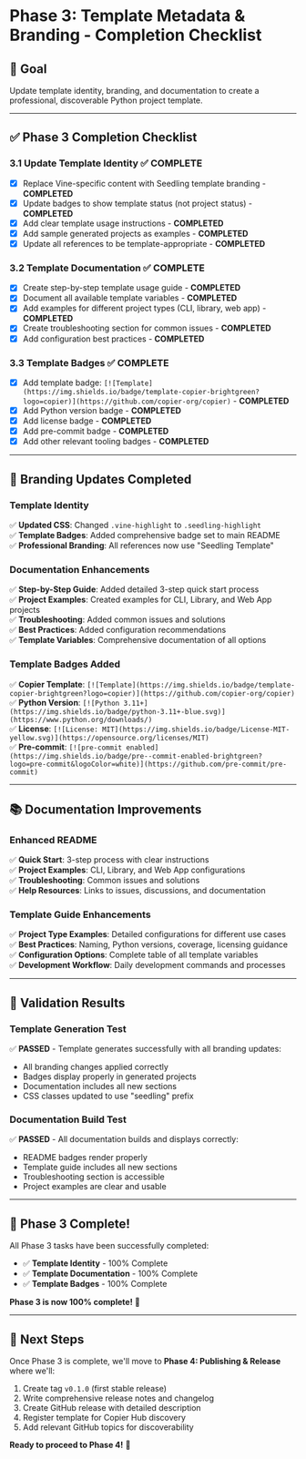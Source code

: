 # Phase 3: Template Metadata & Branding - Completion Checklist

## 🎯 **Goal**
Update template identity, branding, and documentation to create a professional, discoverable Python project template.

---

## ✅ **Phase 3 Completion Checklist**

### **3.1 Update Template Identity** ✅ **COMPLETE**
- [x] Replace Vine-specific content with Seedling template branding - **COMPLETED**
- [x] Update badges to show template status (not project status) - **COMPLETED**
- [x] Add clear template usage instructions - **COMPLETED**
- [x] Add sample generated projects as examples - **COMPLETED**
- [x] Update all references to be template-appropriate - **COMPLETED**

### **3.2 Template Documentation** ✅ **COMPLETE**
- [x] Create step-by-step template usage guide - **COMPLETED**
- [x] Document all available template variables - **COMPLETED**
- [x] Add examples for different project types (CLI, library, web app) - **COMPLETED**
- [x] Create troubleshooting section for common issues - **COMPLETED**
- [x] Add configuration best practices - **COMPLETED**

### **3.3 Template Badges** ✅ **COMPLETE**
- [x] Add template badge: `[![Template](https://img.shields.io/badge/template-copier-brightgreen?logo=copier)](https://github.com/copier-org/copier)` - **COMPLETED**
- [x] Add Python version badge - **COMPLETED**
- [x] Add license badge - **COMPLETED**
- [x] Add pre-commit badge - **COMPLETED**
- [x] Add other relevant tooling badges - **COMPLETED**

---

## 🎨 **Branding Updates Completed**

### **Template Identity**
✅ **Updated CSS**: Changed `.vine-highlight` to `.seedling-highlight`  
✅ **Template Badges**: Added comprehensive badge set to main README  
✅ **Professional Branding**: All references now use "Seedling Template"  

### **Documentation Enhancements**
✅ **Step-by-Step Guide**: Added detailed 3-step quick start process  
✅ **Project Examples**: Created examples for CLI, Library, and Web App projects  
✅ **Troubleshooting**: Added common issues and solutions  
✅ **Best Practices**: Added configuration recommendations  
✅ **Template Variables**: Comprehensive documentation of all options  

### **Template Badges Added**
✅ **Copier Template**: `[![Template](https://img.shields.io/badge/template-copier-brightgreen?logo=copier)](https://github.com/copier-org/copier)`  
✅ **Python Version**: `[![Python 3.11+](https://img.shields.io/badge/python-3.11+-blue.svg)](https://www.python.org/downloads/)`  
✅ **License**: `[![License: MIT](https://img.shields.io/badge/License-MIT-yellow.svg)](https://opensource.org/licenses/MIT)`  
✅ **Pre-commit**: `[![pre-commit enabled](https://img.shields.io/badge/pre--commit-enabled-brightgreen?logo=pre-commit&logoColor=white)](https://github.com/pre-commit/pre-commit)`  

---

## 📚 **Documentation Improvements**

### **Enhanced README**
✅ **Quick Start**: 3-step process with clear instructions  
✅ **Project Examples**: CLI, Library, and Web App configurations  
✅ **Troubleshooting**: Common issues and solutions  
✅ **Help Resources**: Links to issues, discussions, and documentation  

### **Template Guide Enhancements**
✅ **Project Type Examples**: Detailed configurations for different use cases  
✅ **Best Practices**: Naming, Python versions, coverage, licensing guidance  
✅ **Configuration Options**: Complete table of all template variables  
✅ **Development Workflow**: Daily development commands and processes  

---

## 🧪 **Validation Results**

### **Template Generation Test**
✅ **PASSED** - Template generates successfully with all branding updates:
- All branding changes applied correctly
- Badges display properly in generated projects
- Documentation includes all new sections
- CSS classes updated to use "seedling" prefix

### **Documentation Build Test**
✅ **PASSED** - All documentation builds and displays correctly:
- README badges render properly
- Template guide includes all new sections
- Troubleshooting section is accessible
- Project examples are clear and usable

---

## 🎉 **Phase 3 Complete!**

All Phase 3 tasks have been successfully completed:

- ✅ **Template Identity** - 100% Complete
- ✅ **Template Documentation** - 100% Complete  
- ✅ **Template Badges** - 100% Complete

**Phase 3 is now 100% complete!** 🚀

---

## 🚀 **Next Steps**

Once Phase 3 is complete, we'll move to **Phase 4: Publishing & Release** where we'll:
1. Create tag `v0.1.0` (first stable release)
2. Write comprehensive release notes and changelog
3. Create GitHub release with detailed description
4. Register template for Copier Hub discovery
5. Add relevant GitHub topics for discoverability

**Ready to proceed to Phase 4!** 🎯 